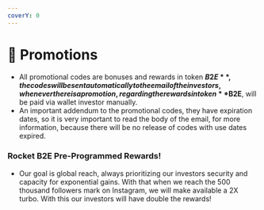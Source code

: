 ```yaml
---
coverY: 0
---
```


# 🎯 Promotions

* All promotional codes are bonuses and rewards in token **$B2E**, the codes will be sent automatically to the email of the investors, whenever there is a promotion, regarding the rewards in token **$B2E**, will be paid via wallet investor manually.&#x20;
*   An important addendum to the promotional codes, they have expiration dates, so it is very important to read the body of the email, for more information, because there will be no release of codes with use dates expired.



### Rocket B2E Pre-Programmed Rewards!

* Our goal is global reach, always prioritizing our investors security and capacity for exponential gains. With that when we reach the 500 thousand followers mark on Instagram, we will make available a 2X turbo. With this our investors will have double the rewards!
